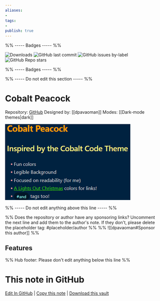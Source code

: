 ```yaml
---
aliases:
- 
tags: 
- 
publish: true
---
```


%% ----- Badges ----- %%

![Downloads](https://img.shields.io/badge/downloads-334-573E7A?style=for-the-badge&logo=)
![GitHub last commit](https://img.shields.io/github/last-commit/dpavaoman/cobalt-peacock-obmd?color=573E7A&label=last%20update&logo=github&style=for-the-badge)
![GitHub issues by-label](https://img.shields.io/github/issues/dpavaoman/cobalt-peacock-obmd/help%20wanted?color=573E7A&logo=github&style=for-the-badge) 
![GitHub Repo stars](https://img.shields.io/github/stars/dpavaoman/cobalt-peacock-obmd?color=573E7A&logo=github&style=for-the-badge)

%% ----- Badges ----- %%

%% ----- Do not edit this section ----- %%

# Cobalt Peacock

Repository: [GitHub](https://github.com/dpavaoman/cobalt-peacock-obmd)
Designed by: [[dpavaoman]]
Modes: [[Dark-mode themes|dark]]



![screenshot](https://github.com/dpavaoman/cobalt-peacock-obmd/raw/HEAD/screenshot.png)

%% ----- Do not edit anything above this line ----- %% 

%% Does the repository or author have any sponsoring links? Uncomment the next line and add them to the author's note. If they don't, please delete the placeholder tag: #placeholder/author %%
%% ![[dpavaoman#Sponsor this author]] %%


## Features



%% Hub footer: Please don't edit anything below this line %%

# This note in GitHub

<span class="git-footer">[Edit In GitHub](https://github.dev/obsidian-community/obsidian-hub/blob/main/02%20-%20Community%20Expansions/02.05%20All%20Community%20Expansions/Themes/Cobalt%20Peacock.md "git-hub-edit-note") | [Copy this note](https://raw.githubusercontent.com/obsidian-community/obsidian-hub/main/02%20-%20Community%20Expansions/02.05%20All%20Community%20Expansions/Themes/Cobalt%20Peacock.md "git-hub-copy-note") | [Download this vault](https://github.com/obsidian-community/obsidian-hub/archive/refs/heads/main.zip "git-hub-download-vault") </span>
